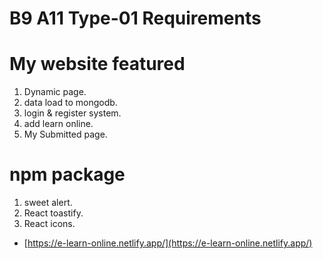# B9 A11 Type-01 Requirements

# My website featured
1. Dynamic page.
2. data load to mongodb.
3. login & register system.
4. add learn online.
5. My Submitted page.

# npm package 
1. sweet alert.
2. React toastify.
3. React icons.

- [https://e-learn-online.netlify.app/](https://e-learn-online.netlify.app/) 
